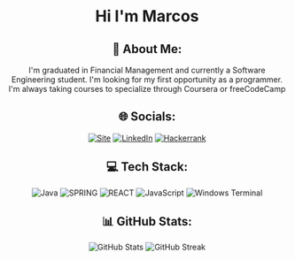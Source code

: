 <center>

# Hi I'm Marcos  

## 💫 About Me:
I'm graduated in Financial Management and currently a Software Engineering student. I'm looking for my first opportunity as a programmer. I'm always taking courses to specialize through Coursera or freeCodeCamp

## 🌐 Socials:
[![Site](https://img.shields.io/website?label=malheiros.tech&style=for-the-badge&url=https://www.malheiros.tech/)](https://www.malheiros.tech/)  [![LinkedIn](https://img.shields.io/badge/LinkedIn-0077B5?style=for-the-badge&logo=linkedin&logoColor=white
)](https://linkedin.com/in/marcosmalheiros) [![Hackerrank](https://img.shields.io/badge/-Hackerrank-2EC866?style=for-the-badge&logo=HackerRank&logoColor=white)](https://www.hackerrank.com/dashboard)


## 💻 Tech Stack:
![Java](https://img.shields.io/badge/Java-ED8B00?style=for-the-badge&logo=openjdk&logoC) ![SPRING](https://img.shields.io/badge/SpringBoot-6DB33F?style=flat-square&logo=Spring&logoColor=white) ![REACT](https://shields.io/badge/react-black?logo=react&style=for-the-badge) ![JavaScript](https://img.shields.io/badge/javascript-%23323330.svg?style=for-the-badge&logo=javascript&logoColor=%23F7DF1E) ![Windows Terminal](https://img.shields.io/badge/Windows%20Terminal-%234D4D4D.svg?style=for-the-badge&logo=windows-terminal&logoColor=white)

## 📊 GitHub Stats:
<p align="center">
  <img src="https://github-readme-stats.vercel.app/api?username=MarcosMalheiros&theme=calm&hide_border=false&include_all_commits=false&count_private=false" alt="GitHub Stats" /> <img src="https://github-readme-streak-stats.herokuapp.com/?user=MarcosMalheiros&theme=calm&hide_border=false" alt="GitHub Streak" />
</p>


</center>





